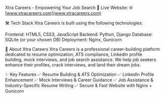 Xtra Careers - Empowering Your Job Search 🚀
Live Website: 🌐 [www.xtracareers.com](www.xtracareers.com)

🛠️ Tech Stack
Xtra Careers is built using the following technologies:

Frontend: HTML5, CSS3, JavaScript
Backend: Python, Django
Database: SQLite (or your chosen DB)
Deployment: Nginx, Gunicorn

📢 About Xtra Careers
Xtra Careers is a professional career-building platform dedicated to resume optimization, ATS compliance, LinkedIn profile building, mock interviews, and job search assistance. We help job seekers enhance their profiles, crack interviews, and land their dream jobs.

✨ Key Features
✅ Resume Building & ATS Optimization
✅ LinkedIn Profile Enhancement
✅ Mock Interviews & Career Guidance
✅ Job Assistance & Industry-Specific Resume Writing
✅ Secure & Fast Website with Nginx + Gunicorn

